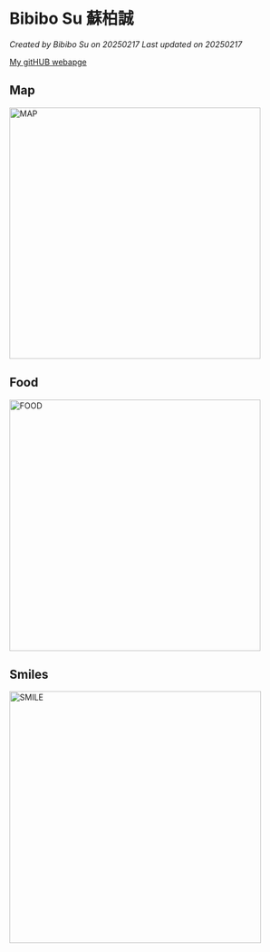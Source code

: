 # Bibibo Su 蘇柏誠

*Created by Bibibo Su on 20250217 Last updated on 20250217*

[My gitHUB webapge](https://bibibo0322.github.io) 


## Map
<img width="443" alt="MAP" src="https://github.com/user-attachments/assets/7b608690-e99b-4177-8bd0-ea94297c2ccb" />

## Food
<img width="443" alt="FOOD" src="https://github.com/user-attachments/assets/35359010-b491-48b3-b765-ab0937ee70e7" />

## Smiles
<img width="444" alt="SMILE" src="https://github.com/user-attachments/assets/05aa22dd-5213-42f5-9b60-137294cab6e9" />

